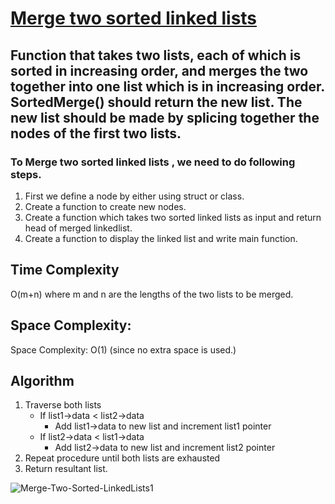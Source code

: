 #  [Merge two sorted linked lists](https://github.com/nirUpma52/LearnCPP/blob/main/L-LinkedList/Merge%20two%20sorted%20linked%20lists)
## Function that takes two lists, each of which is sorted in increasing order, and merges the two together into one list which is in increasing order. SortedMerge() should return the new list. The new list should be made by splicing together the nodes of the first two lists.

### To Merge two sorted linked lists , we need to do following steps.
1. First we define a node by either using struct or class.
2. Create a function to create new nodes.
3. Create a function which takes two sorted linked lists as input and return head of merged linkedlist.
4. Create a function to display the linked list and write main function.

## Time Complexity
O(m+n) where m and n are the lengths of the two lists to be merged.

## Space Complexity:  
Space Complexity: O(1) (since no extra space is used.)

## Algorithm

1. Traverse both lists
   -  If list1->data < list2->data
      *  Add list1->data to new list and increment list1 pointer
    - If list2->data < list1->data
      *  Add list2->data to new list and increment list2 pointer
2. Repeat procedure until both lists are exhausted
3. Return resultant list.

![Merge-Two-Sorted-LinkedLists1](https://user-images.githubusercontent.com/89499345/157838922-75ce5ee7-fbcc-451d-b2e7-6a4becd05860.jpg)
